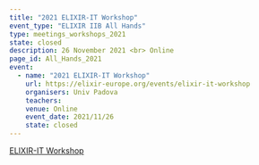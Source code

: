 ```yaml
---
title: "2021 ELIXIR-IT Workshop"
event_type: "ELIXIR IIB All Hands"
type: meetings_workshops_2021
state: closed
description: 26 November 2021 <br> Online
page_id: All_Hands_2021
event:
  - name: "2021 ELIXIR-IT Workshop"
    url: https://elixir-europe.org/events/elixir-it-workshop
    organisers: Univ Padova
    teachers: 
    venue: Online
    event_date: 2021/11/26
    state: closed
---
```


[ELIXIR-IT Workshop](https://elixir-europe.org/events/elixir-it-workshop)


<br>
